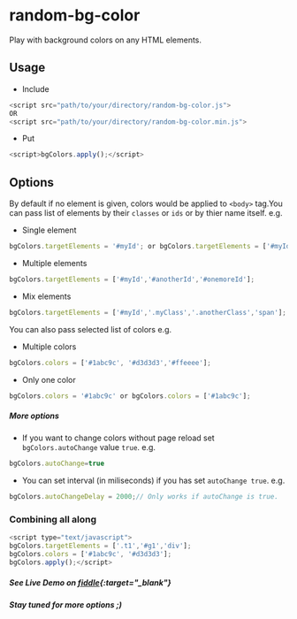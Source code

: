 # random-bg-color
Play with background colors on any HTML elements.
## Usage
- Include 
```javascript 
<script src="path/to/your/directory/random-bg-color.js">
OR
<script src="path/to/your/directory/random-bg-color.min.js">
```
- Put 
```javascript 
<script>bgColors.apply();</script>
```

## Options
By default if no element is given, colors would be applied to `<body>` tag.You can pass list of elements by their `classes` or `ids` or by thier name itself.
e.g.

- Single element 
```javascript 
bgColors.targetElements = '#myId'; or bgColors.targetElements = ['#myId'];
```
- Multiple elements 
```javascript 
bgColors.targetElements = ['#myId','#anotherId','#onemoreId'];
``` 
- Mix elements 
```javascript
bgColors.targetElements = ['#myId','.myClass','.anotherClass','span'];
```


You can also pass selected list of colors
e.g.

- Multiple colors 
```javascript 
bgColors.colors = ['#1abc9c', '#d3d3d3','#ffeeee'];
```
- Only one color 
```javascript 
bgColors.colors = '#1abc9c' or bgColors.colors = ['#1abc9c'];
```

##### More options
- If you want to change colors without page reload set `bgColors.autoChange` value `true`.
e.g. 
```javascript 
bgColors.autoChange=true
```
- You can set interval (in miliseconds) if you has set `autoChange true`.
e.g. 
```javascript
bgColors.autoChangeDelay = 2000;// Only works if autoChange is true. 
``` 

### Combining all along 
```javascript
<script type="text/javascript">
bgColors.targetElements = ['.t1','#g1','div'];
bgColors.colors = ['#1abc9c', '#d3d3d3'];
bgColors.apply();</script>
```

##### See Live Demo on [fiddle](https://jsfiddle.net/hashir/8nLzd0xo/){:target="_blank"}

##### Stay tuned for more options ;)





